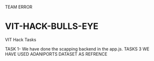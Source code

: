 TEAM ERROR

# VIT-HACK-BULLS-EYE



VIT Hack Tasks

TASK 1- We have done the scapping backend in the app.js.
TASKS 3 WE HAVE USED ADANIPORTS DATASET AS REFRENCE


